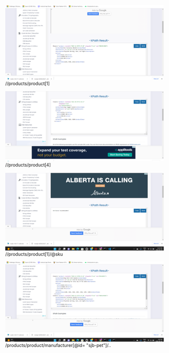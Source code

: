 ![image info](../assignments/1.png)
//products/product[1]

![image info](../assignments/2.png)
//products/product[4]

![image info](../assignments/3.png)
//products/product[1]/@sku

![image info](../assignments/4.png)
/products/product/manufacturer[@id= "sjb-pet"]/..